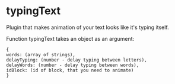 # typingText
Plugin that makes animation of your text looks like it's typing itself.

Function typingText takes an object as an argument:

    {
    words: (array of strings),
    delayTyping: (number - delay typing between letters),
    delayWords: (number - delay typing between words),
    idBlock: (id of block, that you need to animate) 
    }

